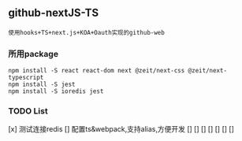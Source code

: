 ## github-nextJS-TS
    使用hooks+TS+next.js+KOA+Oauth实现的github-web


### 所用package
    npm install -S react react-dom next @zeit/next-css @zeit/next-typescript
    npm install -S jest
    npm install -S ioredis jest

### TODO List
[x] 测试连接redis
[] 配置ts&webpack,支持alias,方便开发
[] 
[] 
[] 
[] 
[] 
[] 
[] 

